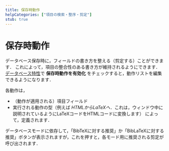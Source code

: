 ```yaml
---
title: 保存時動作
helpCategories: ["項目の検索・整序・剪定"]
stub: true
---
```


# 保存時動作

データベース保存時に，フィールドの書き方を整える（剪定する）ことができます．
これによって，項目の整合性のある書き方が維持されるようにできます．
[データベース特性](DatabaseProperties)で **保存時動作を有効化** をチェックすると，動作リストを編集できるようになります．

各動作は，
- （動作が適用される）項目フィールド
- 実行される動作の型（例えば *HTMLからLaTeXへ*．これは，ウィンドウ中に説明されているようにLaTeXコードをHTMLコードに変換します）
によって，定義されます．

データベースモードに依存して，「BibTeXに対する推奨」か「BibLaTeXに対する推奨」ボタンが表示されますが，これを押すと，各モード用に推奨される剪定が呼び出されます．
